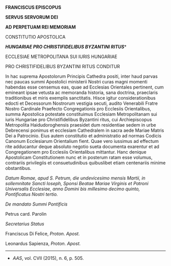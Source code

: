 **FRANCISCUS EPISCOPUS**

**SERVUS SERVORUM DEI**

**AD PERPETUAM REI MEMORIAM**

CONSTITUTIO APOSTOLICA

***HUNGARIAE PRO CHRISTIFIDELIBUS BYZANTINI RITUS****

ECCLESIAE METROPOLITANA SUI IURIS HUNGARIAE

PRO CHRISTIFIDELIBUS BYZANTINI RITUS CONDITUR

In hac suprema Apostolorum Principis Cathedra positi, inter haud parvas nec paucas summi Apostolici ministerii Nostri curas magni momenti habendas esse censemus eas, quae ad Ecclesias Orientales pertinent, cum emineant ipsae vetusta ac memoranda historia, sana doctrina, praeclaris traditionibus et miris exemplis sanctitatis. Hisce igitur considerationibus edocti et Decessorum Nostrorum vestigia secuti, audito Venerabili Fratre Nostro Cardinale Praefecto Congregationis pro Ecclesiis Orientalibus, summa Apostolica potestate constituimus Ecclesiam Metropolitanam sui iuris Hungariae pro Christifidelibus Byzantini ritus, cui Archiepiscopus Metropolita Haidudoroghensis praesidet dum residentiae sedem in urbe Debrecensi ponimus et ecclesiam Cathedralem in sacra aede Mariae Matris Dei a Patrocinio. Eius autem constitutio et administratio ad normas Codicis Canonum Ecclesiarum Orientalium fient. Quae vero iussimus ad effectum rite adducantur deque absoluto negotio sueta documenta exarentur et ad Congregationem pro Ecclesiis Orientalibus mittantur. Hanc denique Apostolicam Constitutionem nunc et in posterum ratam esse volumus, contrariis privilegiis et consuetudinibus quibuslibet etiam centenariis minime obstantibus.

*Datum Romae, apud S. Petrum, die undevicesimo mensis Martii, in sollemnitate Sancti Ioseph, Sponsi Beatae Mariae Virginis et Patroni Universalis Ecclesiae, anno Domini bis millesimo decimo quinto, Pontificatus Nostri tertio.*

*De mandato Summi Pontificis*

Petrus card. Parolin

*Secretarius Status*

Franciscus Di Felice, *Proton. Apost.*

Leonardus Sapienza, *Proton. Apost.*

* * *

* *AAS*, vol. CVII (2015), n. 6, p. 505.